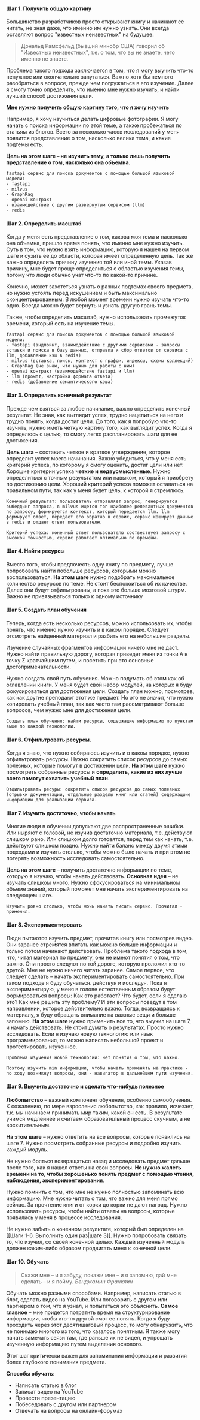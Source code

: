 #### Шаг 1. Получить общую картину
Большинство разработчиков просто открывают книгу и начинают ее читать, не зная даже, что именно им нужно узнать. Они всегда оставляют вопрос "известных неизвестных" на будущее.

>Дональд Рамсфельд (бывший минобр США) говорил об "Известных неизвестных", т.е. о том, что вы не знаете, чего именно не знаете.

Проблема такого подхода заключается в том, что я могу выучить что-то ненужное или окончательно запутаться. Важно хотя бы немного разобраться в вопросе, прежде чем погружаться в его изучение. Далее я смогу точно определить, что именно мне нужно изучить, и найти лучший способ достижения цели.

**Мне нужно получить общую картину того, что я хочу изучить**

Например, я хочу научиться делать цифровые фотографии. Я могу начать с поиска информации по этой теме, а также пробежаться по статьям из блогов. Всего за несколько часов исследований у меня появится представление о том, насколько велика тема, и какие подтемы есть.

**Цель на этом шаге – не изучить тему, а только лишь получить представление о том, насколько она объемна**.

```
fastapi сервис для поиска документов с помощью большой языковой модели:
- fastapi
- milvus 
- GraphRag
- openai контракт
- взаимодействие с другим развернутым сервисом (llm)
- redis
```
#### Шаг 2. Определить масштаб
Когда у меня есть представление о том, какова моя тема и насколько она объемна, пришло время понять, что именно мне нужно изучить.
Суть в том, что нужно взять информацию, которую я нашел на первом шаге и сузить ее до области, которая имеет определенную цель. Так же важно определить причину изучения той или иной темы. Указав причину, мне будет проще определиться с областью изучения темы, потому что люди обычно учат что-то по какой-то причине.

Конечно, может захотеться узнать о разных подтемах своего предмета, но нужно устоять перед искушением и быть максимально сконцентрированным. В любой момент времени нужно изучать что-то одно. Всегда можно будет вернуть и узнать другую грань темы.

Также, чтобы определить масштаб, нужно использовать промежуток времени, который есть на изучение темы.

```
fastapi сервис для поиска документов с помощью большой языковой модели:
- fastapi (эндпойнт, взаимодействие с другими сервисами - запросы вставки и поиска в базу данных, отправка и сбор ответов от сервиса с llm, добавление кэш в redis)
- milvus (вставка, поиск, контекст с графом, индексы, схемы коллекций)
- GraphRag (не знаю, что нужно для работы с ним)
- openai контракт (взаимодействие fastapi и llm)
- llm (промпт, настройка формата ответа)
- redis (добавление семантического кэша)
```


#### Шаг 3. Определить конечный результат
Прежде чем взяться за любое начинание, важно определить конечный результат. Не зная, как выглядит успех, трудно нацелиться на него и трудно понять, когда достиг цели. До того, как я попробую что-то изучить, нужно иметь четкую картину того, как выглядит успех. Когда я определюсь с целью, то смогу легко распланировать шаги для ее достижения.

**Цель шага** – составить четкое и краткое утверждение, которое определит успех моего начинания. Важно убедиться, что у меня есть критерий успеха, по которому я смогу оценить, достиг цели или нет.
Хорошие критерии успеха **четкие и недвусмысленные**. Нужно определиться с точным результатом или навыком, который я приобрету по достижению цели.
Хороший критерий успеха поможет оставаться на правильном пути, так как у меня будет цель, к которой я стремлюсь.

```
Конечный результат: пользователь отправляет запрос, генерируется эмбеддинг запроса, в milvus ищется топ наиболее релевантных документов по запросу, формируется контекст, который передается llm. llm формирует ответ, передает его обратно в сервис, сервис кэширует данные в redis и отдает ответ пользователю. 

Критерий успеха: конечный ответ пользователю соотвествует запросу с высокой точностью, сервис работает оптимально по времени. 
```

#### Шаг 4. Найти ресурсы
Вместо того, чтобы предпочесть одну книгу по предмету, лучше попробовать найти побольше ресурсов, которыми можно воспользоваться.
**На этом шаге** нужно подобрать максимальное количество ресурсов по теме. Не стоит беспокоиться об их качестве. Далее они будут отфильтрованы, а пока это больше мозговой штурм.
Важно не привязываться только к одному источнику

#### Шаг 5. Создать план обучения
Теперь, когда есть несколько ресурсов, можно использовать их, чтобы понять, что именно нужно изучить и в каком порядке. Следует отсмотреть найденный материал и разбить его на небольшие разделы.

Изучение случайных фрагментов информации ничего мне не даст. Нужно найти правильную дорогу, которая приведет меня из точки A в точку Z кратчайшим путем, и посетить при это основные достопримечательности.

Нужно создать свой путь обучения. Можно подумать об этом как об оглавлении книги. У меня будет свой набор модулей, на которых я буду фокусироваться для достижения цели.
Создать план можно, посмотрев, как как другие преподают этот же предмет.
Но это не значит, что нужно копировать учебный план, так как часто там рассматривают больше вопросов, чем нужно мне для достижения цели.

```
Создать план обучения: найти ресурсы, содержащие информацию по пунктам выше по каждой технологии.
```
#### Шаг 6. Отфильтровать ресурсы.
Когда я знаю, что нужно собираюсь изучить и в каком порядке, нужно отфильтровать ресурсы. Нужно сократить список ресурсов до самых полезных, которые помогут в достижении цели.
**На этом шаге** нужно посмотреть собранные ресурсы и **определить, какие из них лучше всего помогут охватить учебный план**.

```
Отфильтровать ресуры: сократить список ресурсов до самых полезных (отрывки документации, отдельные разделы книг или статей) содержащшие информацию для реализации сервиса.
```
#### Шаг 7. Изучить достаточно, чтобы начать
Многие люди в обучении допускают две распространенные ошибки. Или ныряют с головой, не изучив достаточно материала, т.е. действуют слишком рано. Или слишком долго готовятся, перед тем как начать, т.е. действуют слишком поздно. Нужно найти баланс между двумя этими подходами и изучить столько, чтобы можно было начать и при этом не потерять возможность исследовать самостоятельно.

**Цель на этом шаге** – получить достаточно информации по теме, которую я изучаю, чтобы начать действовать. **Основная идея** – не изучать слишком много. Нужно сфокусироваться на минимальном объеме знаний, который поможет мне начать экспериментировать на следующем шаге.

```
Изучить ровно столько, чтобы мочь начать писать сервис. Прочитал - применил. 
```
#### Шаг 8. Экспериментировать
Люди пытаются изучить предмет, прочитав книгу или посмотрев видео. Они заранее стремятся впитать как можно больше информации и только потом начинают действовать. Проблема такого подхода в том, что, читая материал по предмету, они не имеют понятия о том, что важно. Они просто следуют по той дороге, которую проложил кто-то другой.
Мне не нужно ничего читать заранее. Самое первое, что следует сделать – начать экспериментировать самостоятельно. При таком подходе я буду обучаться. действуя и исследуя. Пока я экспериментирую, у меня в голове естественным образом будут формироваться вопросы: Как это работает? Что будет, если я сделаю это? Как мне решить эту проблему? И эти вопросы поведут в том направлении, которое действительно важно. Тогда, возвращаясь к материалу, я буду обращать внимание на важные вещи и больше запомню.
**На этом шаге** нужно применить все то, что выучил на шаге 7, и начать действовать. Не стоит думать о результатах. Просто нужно исследовать. Если я изучаю новую технологию или язык программирования, то можно написать небольшой проект и протестировать изученное.

``` 
Проблема изучения новой технологии: нет понятия о том, что важно.

Поэтому изучить min информации, чтобы начать применять на практике - по ходу возникнут вопросы, они - навигатор в дальнейшем пути изучения.
```
#### Шаг 9. Выучить достаточно и сделать что-нибудь полезное
**Любопытство** – важный компонент обучения, особенно самообучения. К сожалению, по мере взросления любопытство, как правило, исчезает, т.к. мы начинаем принимать мир таким, какой он есть. В результате учимся медленнее и считаем образовательный процесс скучным, а не восхитительным.

**На этом шаге** – нужно ответить на все вопросы, которые появились на шаге 7. Нужно посмотреть собранные ресурсы и подробно изучить каждый модуль.

Не нужно бояться возвращаться назад и исследовать предмет дальше после того, как я нашел ответы на свои вопросы. **Не нужно жалеть времени на то, чтобы хорошенько понять предмет с помощью чтения, наблюдения, экспериментирования**.

Нужно помнить о том, что мне не нужно полностью запоминать всю информацию. Мне нужно читать о том, что важно для меня прямо сейчас. За прочтение книги от корки до корки не дают наград. Нужно использовать ресурсы, чтобы найти ответы на вопросы, которые появились у меня в процессе исследования.

Не нужно забыть о конечном результате, который был определен на [[Шаги 1-6. Выполнить один раз|шаге 3]]. Нужно попробовать связать то, что изучил, со своей конечной целью. Каждый изученный модуль должен каким-либо образом продвигать меня к конечной цели.

#### Шаг 10. Обучать
>Скажи мне – и я забуду, покажи мне – и я запомню, дай мне сделать – и я пойму.
>																				*Бенджамин Франклин*

Обучать можно разными способами. Например, написать статью в блог, сделать видео на YouTube. Или поговорить с другом или партнером о том, что я узнал, и попытаться это объяснить. **Самое главное** – мне придется потратить время на структурирование информации, чтобы кто-то другой смог ее понять. Когда я буду проходить через этот десятишаговый процесс, то могу обнаружить, что не понимаю многого из того, что казалось понятным. Я также могу начать замечать связи там, где раньше их не видел, и упрощать изученную информацию путем выделения основого.

Этот шаг критически важен для запоминания информации и развития более глубокого понимания предмета.

**Способы обучать**:
- Написать статью в блог
- Записат видео на YouTube
- Провести презентацию
- Побеседовать с другом или партнером
- Отвечать на вопросы на онлайн-форумах



